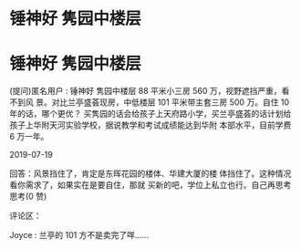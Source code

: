 # 锤神好 隽园中楼层

# 锤神好 隽园中楼层

(提问)匿名用户 : 锤神好 隽园中楼层 88 平米小三房 560 万，视野遮挡严重，看不到风 景。对比兰亭盛荟现房，中低楼层 101 平米带主套三房 500 万。自住 10 年的话，哪个更优？ 买隽园的话会给孩子上天府路小学，买兰亭盛荟的话计划给 孩子上华附天河实验学校，据说教学和考试成绩能达到华附 本部水平，目前学费 6 万一年。

2019-07-19

回答：风景挡住了，肯定是东晖花园的楼体、华建大厦的楼 体挡住了。这种情况看你需求了，如果实在是要自住，那就 买新的吧，学位上私立也行。自己再思考思考(0 赞)

评论区：

Joyce : 兰亭的 101 方不是卖完了咩……